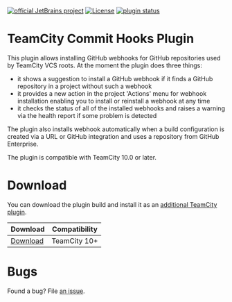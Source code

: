 [![official JetBrains project](https://jb.gg/badges/official-plastic.svg)](https://confluence.jetbrains.com/display/ALL/JetBrains+on+GitHub) [![License](https://img.shields.io/badge/License-Apache%202.0-blue.svg)](https://opensource.org/licenses/Apache-2.0) [![plugin status]( 
https://teamcity.jetbrains.com/app/rest/builds/buildType:TeamCityPluginsByJetBrains_TeamcityCommitHooks_Build,pinned:true/statusIcon.svg)](https://teamcity.jetbrains.com/viewLog.html?buildTypeId=TeamCityPluginsByJetBrains_TeamcityCommitHooks_Build&buildId=lastPinned&guest=1)

# TeamCity Commit Hooks Plugin 


This plugin allows installing GitHub webhooks for GitHub repositories used by TeamCity VCS roots. At the moment the plugin does three things:
* it shows a suggestion to install a GitHub webhook if it finds a GitHub repository in a project without such a webhook
* it provides a new action in the project 'Actions' menu for webhook installation enabling you to install or reinstall a webhook at any time
* it checks the status of all of the installed webhooks and raises a warning via the health report if some problem is detected

The plugin also installs webhook automatically when a build configuration is created via a URL or GitHub integration and uses a repository from GitHub Enterprise. 

The plugin is compatible with TeamCity 10.0 or later.

# Download

You can download the plugin build and install it as an [additional TeamCity plugin](https://confluence.jetbrains.com/display/TCDL/Installing+Additional+Plugins).

| Download | Compatibility |
|----------|---------------|
| [Download](https://teamcity.jetbrains.com/repository/download/TeamCityPluginsByJetBrains_TeamcityCommitHooks_Build/.lastPinned/teamcity-commit-hooks.zip?guest=1) | TeamCity 10+ |


# Bugs

Found a bug? File [an issue](https://youtrack.jetbrains.com/newIssue?project=TW&clearDraft=true&c=Subsystem+plugins%3A+other).
